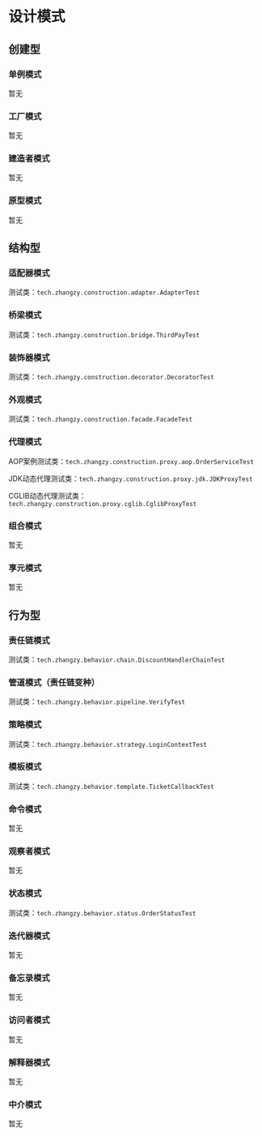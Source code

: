 # 设计模式

## 创建型

### 单例模式

暂无

### 工厂模式

暂无

### 建造者模式

暂无

### 原型模式

暂无

## 结构型

### 适配器模式

测试类：`tech.zhangzy.construction.adapter.AdapterTest`

### 桥梁模式

测试类：`tech.zhangzy.construction.bridge.ThirdPayTest`

### 装饰器模式

测试类：`tech.zhangzy.construction.decorator.DecoratorTest`

### 外观模式

测试类：`tech.zhangzy.construction.facade.FacadeTest`

### 代理模式

AOP案例测试类：`tech.zhangzy.construction.proxy.aop.OrderServiceTest`

JDK动态代理测试类：`tech.zhangzy.construction.proxy.jdk.JDKProxyTest`

CGLIB动态代理测试类：`tech.zhangzy.construction.proxy.cglib.CglibProxyTest`

### 组合模式

暂无

### 享元模式

暂无

## 行为型

### 责任链模式

测试类：`tech.zhangzy.behavior.chain.DiscountHandlerChainTest`

### 管道模式（责任链变种）

测试类：`tech.zhangzy.behavior.pipeline.VerifyTest`

### 策略模式

测试类：`tech.zhangzy.behavior.strategy.LoginContextTest`

### 模板模式

测试类：`tech.zhangzy.behavior.template.TicketCallbackTest`

### 命令模式

暂无

### 观察者模式

暂无

### 状态模式

测试类：`tech.zhangzy.behavior.status.OrderStatusTest`

### 迭代器模式

暂无

### 备忘录模式

暂无

### 访问者模式

暂无

### 解释器模式

暂无

### 中介模式

暂无
